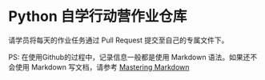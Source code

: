 # Python 自学行动营作业仓库

请学员将每天的作业任务通过 Pull Request 提交至自己的专属文件下。

PS:
在使用Github的过程中，记录信息一般都是使用 Markdown 语法。如果还不会使用 Markdown 写文档，请参考 [Mastering Markdown](https://guides.github.com/features/mastering-markdown/)

